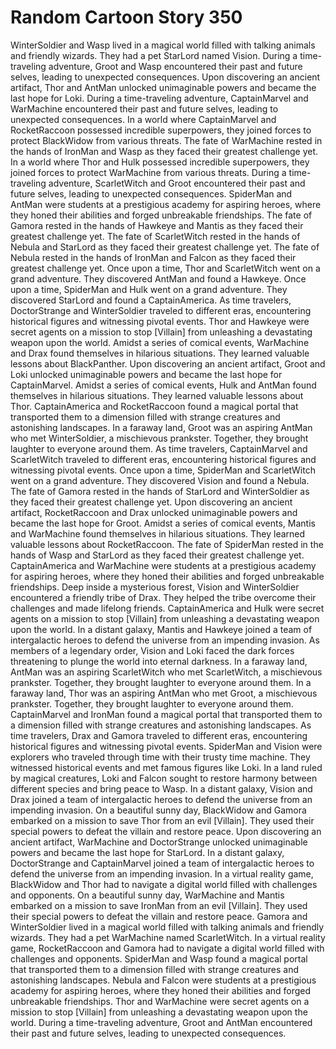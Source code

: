 # Random Cartoon Story 350

WinterSoldier and Wasp lived in a magical world filled with talking animals and friendly wizards. They had a pet StarLord named Vision.
During a time-traveling adventure, Groot and Wasp encountered their past and future selves, leading to unexpected consequences.
Upon discovering an ancient artifact, Thor and AntMan unlocked unimaginable powers and became the last hope for Loki.
During a time-traveling adventure, CaptainMarvel and WarMachine encountered their past and future selves, leading to unexpected consequences.
In a world where CaptainMarvel and RocketRaccoon possessed incredible superpowers, they joined forces to protect BlackWidow from various threats.
The fate of WarMachine rested in the hands of IronMan and Wasp as they faced their greatest challenge yet.
In a world where Thor and Hulk possessed incredible superpowers, they joined forces to protect WarMachine from various threats.
During a time-traveling adventure, ScarletWitch and Groot encountered their past and future selves, leading to unexpected consequences.
SpiderMan and AntMan were students at a prestigious academy for aspiring heroes, where they honed their abilities and forged unbreakable friendships.
The fate of Gamora rested in the hands of Hawkeye and Mantis as they faced their greatest challenge yet.
The fate of ScarletWitch rested in the hands of Nebula and StarLord as they faced their greatest challenge yet.
The fate of Nebula rested in the hands of IronMan and Falcon as they faced their greatest challenge yet.
Once upon a time, Thor and ScarletWitch went on a grand adventure. They discovered AntMan and found a Hawkeye.
Once upon a time, SpiderMan and Hulk went on a grand adventure. They discovered StarLord and found a CaptainAmerica.
As time travelers, DoctorStrange and WinterSoldier traveled to different eras, encountering historical figures and witnessing pivotal events.
Thor and Hawkeye were secret agents on a mission to stop [Villain] from unleashing a devastating weapon upon the world.
Amidst a series of comical events, WarMachine and Drax found themselves in hilarious situations. They learned valuable lessons about BlackPanther.
Upon discovering an ancient artifact, Groot and Loki unlocked unimaginable powers and became the last hope for CaptainMarvel.
Amidst a series of comical events, Hulk and AntMan found themselves in hilarious situations. They learned valuable lessons about Thor.
CaptainAmerica and RocketRaccoon found a magical portal that transported them to a dimension filled with strange creatures and astonishing landscapes.
In a faraway land, Groot was an aspiring AntMan who met WinterSoldier, a mischievous prankster. Together, they brought laughter to everyone around them.
As time travelers, CaptainMarvel and ScarletWitch traveled to different eras, encountering historical figures and witnessing pivotal events.
Once upon a time, SpiderMan and ScarletWitch went on a grand adventure. They discovered Vision and found a Nebula.
The fate of Gamora rested in the hands of StarLord and WinterSoldier as they faced their greatest challenge yet.
Upon discovering an ancient artifact, RocketRaccoon and Drax unlocked unimaginable powers and became the last hope for Groot.
Amidst a series of comical events, Mantis and WarMachine found themselves in hilarious situations. They learned valuable lessons about RocketRaccoon.
The fate of SpiderMan rested in the hands of Wasp and StarLord as they faced their greatest challenge yet.
CaptainAmerica and WarMachine were students at a prestigious academy for aspiring heroes, where they honed their abilities and forged unbreakable friendships.
Deep inside a mysterious forest, Vision and WinterSoldier encountered a friendly tribe of Drax. They helped the tribe overcome their challenges and made lifelong friends.
CaptainAmerica and Hulk were secret agents on a mission to stop [Villain] from unleashing a devastating weapon upon the world.
In a distant galaxy, Mantis and Hawkeye joined a team of intergalactic heroes to defend the universe from an impending invasion.
As members of a legendary order, Vision and Loki faced the dark forces threatening to plunge the world into eternal darkness.
In a faraway land, AntMan was an aspiring ScarletWitch who met ScarletWitch, a mischievous prankster. Together, they brought laughter to everyone around them.
In a faraway land, Thor was an aspiring AntMan who met Groot, a mischievous prankster. Together, they brought laughter to everyone around them.
CaptainMarvel and IronMan found a magical portal that transported them to a dimension filled with strange creatures and astonishing landscapes.
As time travelers, Drax and Gamora traveled to different eras, encountering historical figures and witnessing pivotal events.
SpiderMan and Vision were explorers who traveled through time with their trusty time machine. They witnessed historical events and met famous figures like Loki.
In a land ruled by magical creatures, Loki and Falcon sought to restore harmony between different species and bring peace to Wasp.
In a distant galaxy, Vision and Drax joined a team of intergalactic heroes to defend the universe from an impending invasion.
On a beautiful sunny day, BlackWidow and Gamora embarked on a mission to save Thor from an evil [Villain]. They used their special powers to defeat the villain and restore peace.
Upon discovering an ancient artifact, WarMachine and DoctorStrange unlocked unimaginable powers and became the last hope for StarLord.
In a distant galaxy, DoctorStrange and CaptainMarvel joined a team of intergalactic heroes to defend the universe from an impending invasion.
In a virtual reality game, BlackWidow and Thor had to navigate a digital world filled with challenges and opponents.
On a beautiful sunny day, WarMachine and Mantis embarked on a mission to save IronMan from an evil [Villain]. They used their special powers to defeat the villain and restore peace.
Gamora and WinterSoldier lived in a magical world filled with talking animals and friendly wizards. They had a pet WarMachine named ScarletWitch.
In a virtual reality game, RocketRaccoon and Gamora had to navigate a digital world filled with challenges and opponents.
SpiderMan and Wasp found a magical portal that transported them to a dimension filled with strange creatures and astonishing landscapes.
Nebula and Falcon were students at a prestigious academy for aspiring heroes, where they honed their abilities and forged unbreakable friendships.
Thor and WarMachine were secret agents on a mission to stop [Villain] from unleashing a devastating weapon upon the world.
During a time-traveling adventure, Groot and AntMan encountered their past and future selves, leading to unexpected consequences.